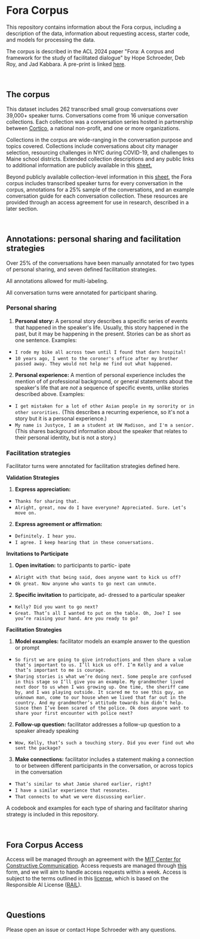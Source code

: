 # Fora Corpus

This repository contains information about the Fora corpus, including a description of the data, information about requesting access, starter code, and models for processing the data.

The corpus is described in the ACL 2024 paper "Fora: A corpus and framework for the study of facilitated dialogue" by Hope Schroeder, Deb Roy, and Jad Kabbara. A pre-print is linked [here](https://drive.google.com/file/d/1z_APW-aNuYJNJjHfu9u6ObcIYDzXm6VD/view?usp=sharing).

<br>

## The corpus

This dataset includes 262 transcribed small group conversations over 39,000+ speaker turns.
Conversations come from 16 unique conversation collections. Each collection was a conversation series hosted in partnership between [Cortico](https://cortico.ai/), a national non-profit, and one or more organizations. 

Collections in the corpus are wide-ranging in the conversation purpose and topics covered. Collections include conversations about city manager selection, resourcing challenges in NYC during COVID-19, and challenges to Maine school districts.
Extended collection descriptions and any public links to additional information are publicly available in this [sheet.](https://github.com/schropes/fora-corpus/blob/main/Fora%20corpus%20-%20collection%20information.csv)

Beyond publicly available collection-level information in this [sheet](https://github.com/schropes/fora-corpus/blob/main/Fora%20corpus%20-%20collection%20information.csv), the Fora corpus includes transcribed speaker turns for every conversation in the corpus, annotations for a 25% sample of the conversations, and an example conversation guide for each conversation collection. These resources are provided through an access agreement for use in research, described in a later section.

<br>

## Annotations: personal sharing and facilitation strategies

Over 25% of the conversations have been manually annotated for two types of personal sharing, and seven defined facilitation strategies.

All annotations allowed for multi-labeling.

All conversation turns were annotated for participant sharing. 

### Personal sharing
1. __Personal story:__
A personal story describes a specific series of events that happened in the speaker's life. Usually, this story happened in the past, but it may be happening in the present. Stories can be as short as one sentence.
Examples:
* `I rode my bike all across town until I found that darn hospital!`
* `10 years ago, I went to the coroner's office after my brother passed away. They would not help me find out what happened.`
2. __Personal experience:__
A mention of personal experience includes the mention of of professional background, or general statements about the speaker's life that are *not* a sequence of specific events, unlike stories described above.
Examples:
* `I get mistaken for a lot of other Asian people in my sorority or in other sororities.` (This describes a recurring experience, so it's not a story but it is a personal experience.)
* `My name is Justyce, I am a student at UW Madison, and I'm a senior.` (This shares background information about the speaker that relates to their personal identity, but is not a story.)


### Facilitation strategies

Facilitator turns were annotated for facilitation strategies defined here.

__Validation Strategies__

1. __Express appreciation:__
* `Thanks for sharing that.`
* `Alright, great, now do I have everyone? Appreciated. Sure. Let’s move on.`
2. __Express agreement or affirmation:__
* `Definitely. I hear you.`
* `I agree. I keep hearing that in these conversations.`


__Invitations to Participate__

1. __Open invitation:__ to participants to partic-
ipate
* `Alright with that being said, does anyone want to kick us off?`
* `Ok great. Now anyone who wants to go next can unmute.`
2. __Specific invitation__ to participate, ad-
dressed to a particular speaker
* `Kelly? Did you want to go next?`
* `Great. That’s all I wanted to put on the table. Oh, Joe? I see you’re raising your hand. Are you ready to go?`

__Facilitation Strategies__

1. __Model examples:__ facilitator models an example answer to the question or prompt
* `So first we are going to give introductions and then share a value that’s important to us. I’ll kick us off. I’m Kelly and a value that’s important to me is courage.`
* `Sharing stories is what we’re doing next. Some people are confused in this stage so I’ll give you an example. My grandmother lived next door to us when I was growing up. One time, the sheriff came by, and I was playing outside. It scared me to see this guy, an unknown man, come to our house when we lived that far out in the country. And my grandmother’s attitude towards him didn’t help. Since then I’ve been scared of the police. Ok does anyone want to share your first encounter with police next?`

2. __Follow-up question:__ facilitator addresses a follow-up question to a speaker already speaking
* `Wow, Kelly, that’s such a touching story. Did you ever find out who sent the package?`

3. __Make connections:__ facilitator includes a statement making a connection to or between different participants in the conversation, or across topics in the conversation
* `That’s similar to what Jamie shared earlier, right?`
* `I have a similar experience that resonates.`
* `That connects to what we were discussing earlier.`

A codebook and examples for each type of sharing and facilitator sharing strategy is included in this repository.

<br>

## Fora Corpus Access

Access will be managed through an agreement with the [MIT Center for Constructive Communication](https://www.ccc.mit.edu/). Access requests are managed through [this](https://docs.google.com/forms/d/e/1FAIpQLSf3o8RqPcE_cxcvQ5Zfm5MC4KrlSa3JHxtYrUFZb5FjkLMEBg/viewform?usp=sf_link) form, and we will aim to handle access requests within a week. 
Access is subject to the terms outlined in this [license](https://github.com/schropes/fora-corpus/blob/main/Fora%20Corpus-license.txt), which is based on the Responsible AI License ([RAIL](https://www.licenses.ai/rail-license-generator)).

<br>


## Questions

Please open an issue or contact Hope Schroeder with any questions.
